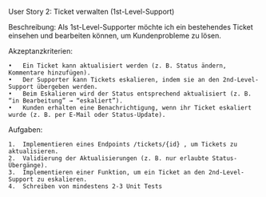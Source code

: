 User Story 2: Ticket verwalten (1st-Level-Support)

Beschreibung:
Als 1st-Level-Supporter möchte ich ein bestehendes Ticket einsehen und bearbeiten können, um Kundenprobleme zu lösen.

Akzeptanzkriterien:

	•	Ein Ticket kann aktualisiert werden (z. B. Status ändern, Kommentare hinzufügen).
	•	Der Supporter kann Tickets eskalieren, indem sie an den 2nd-Level-Support übergeben werden.
	•	Beim Eskalieren wird der Status entsprechend aktualisiert (z. B. “in Bearbeitung” → “eskaliert”).
	•	Kunden erhalten eine Benachrichtigung, wenn ihr Ticket eskaliert wurde (z. B. per E-Mail oder Status-Update).

Aufgaben:

	1.	Implementieren eines Endpoints /tickets/{id} , um Tickets zu aktualisieren.
	2.	Validierung der Aktualisierungen (z. B. nur erlaubte Status-Übergänge).
	3.	Implementieren einer Funktion, um ein Ticket an den 2nd-Level-Support zu eskalieren.
	4.	Schreiben von mindestens 2-3 Unit Tests
